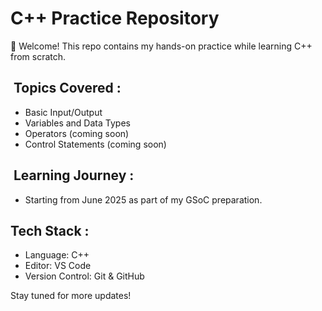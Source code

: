 # C++ Practice Repository

👋 Welcome! This repo contains my hands-on practice while learning C++ from scratch.

##  Topics Covered :

* Basic Input/Output
* Variables and Data Types
* Operators (coming soon)
* Control Statements (coming soon)

##  Learning Journey :

* Starting from June 2025 as part of my GSoC preparation.

## Tech Stack :

* Language: C++
* Editor: VS Code
* Version Control: Git & GitHub

Stay tuned for more updates!

